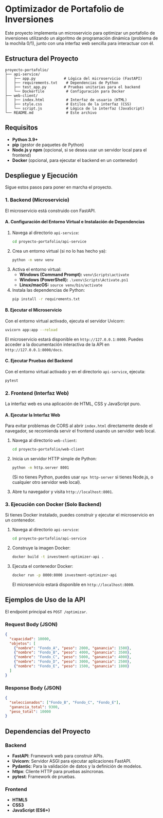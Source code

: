 # Optimizador de Portafolio de Inversiones

Este proyecto implementa un microservicio para optimizar un portafolio de inversiones utilizando un algoritmo de programación dinámica (problema de la mochila 0/1), junto con una interfaz web sencilla para interactuar con él.

## Estructura del Proyecto

```
proyecto-portafolio/
├── api-service/
│   ├── app.py             # Lógica del microservicio (FastAPI)
│   ├── requirements.txt    # Dependencias de Python
│   ├── test_app.py        # Pruebas unitarias para el backend
│   └── Dockerfile          # Configuración para Docker
├── web-client/
│   ├── index.html          # Interfaz de usuario (HTML)
│   ├── style.css           # Estilos de la interfaz (CSS)
│   └── script.js           # Lógica de la interfaz (JavaScript)
└── README.md               # Este archivo
```

## Requisitos

*   **Python 3.9+**
*   **pip** (gestor de paquetes de Python)
*   **Node.js y npm** (opcional, si se desea usar un servidor local para el frontend)
*   **Docker** (opcional, para ejecutar el backend en un contenedor)

## Despliegue y Ejecución

Sigue estos pasos para poner en marcha el proyecto.

### 1. Backend (Microservicio)

El microservicio está construido con FastAPI.

#### A. Configuración del Entorno Virtual e Instalación de Dependencias

1.  Navega al directorio `api-service`:
    ```bash
    cd proyecto-portafolio/api-service
    ```
2.  Crea un entorno virtual (si no lo has hecho ya):
    ```bash
    python -m venv venv
    ```
3.  Activa el entorno virtual:
    *   **Windows (Command Prompt):** `venv\Scripts\activate`
    *   **Windows (PowerShell):** `.\venv\Scripts\Activate.ps1`
    *   **Linux/macOS:** `source venv/bin/activate`
4.  Instala las dependencias de Python:
    ```bash
    pip install -r requirements.txt
    ```

#### B. Ejecutar el Microservicio

Con el entorno virtual activado, ejecuta el servidor Uvicorn:

```bash
uvicorn app:app --reload
```

El microservicio estará disponible en `http://127.0.0.1:8000`. Puedes acceder a la documentación interactiva de la API en `http://127.0.0.1:8000/docs`.

#### C. Ejecutar Pruebas del Backend

Con el entorno virtual activado y en el directorio `api-service`, ejecuta:

```bash
pytest
```

### 2. Frontend (Interfaz Web)

La interfaz web es una aplicación de HTML, CSS y JavaScript puro.

#### A. Ejecutar la Interfaz Web

Para evitar problemas de CORS al abrir `index.html` directamente desde el navegador, se recomienda servir el frontend usando un servidor web local.

1.  Navega al directorio `web-client`:
    ```bash
    cd proyecto-portafolio/web-client
    ```
2.  Inicia un servidor HTTP simple de Python:
    ```bash
    python -m http.server 8001
    ```
    (Si no tienes Python, puedes usar `npx http-server` si tienes Node.js, o cualquier otro servidor web local).

3.  Abre tu navegador y visita `http://localhost:8001`.

### 3. Ejecución con Docker (Solo Backend)

Si tienes Docker instalado, puedes construir y ejecutar el microservicio en un contenedor.

1.  Navega al directorio `api-service`:
    ```bash
    cd proyecto-portafolio/api-service
    ```
2.  Construye la imagen Docker:
    ```bash
    docker build -t investment-optimizer-api .
    ```
3.  Ejecuta el contenedor Docker:
    ```bash
    docker run -p 8000:8000 investment-optimizer-api
    ```
    El microservicio estará disponible en `http://localhost:8000`.

## Ejemplos de Uso de la API

El endpoint principal es `POST /optimizar`.

### Request Body (JSON)

```json
{
  "capacidad": 10000,
  "objetos": [
    {"nombre": "Fondo_A", "peso": 2000, "ganancia": 1500},
    {"nombre": "Fondo_B", "peso": 4000, "ganancia": 3500},
    {"nombre": "Fondo_C", "peso": 5000, "ganancia": 4000},
    {"nombre": "Fondo_D", "peso": 3000, "ganancia": 2500},
    {"nombre": "Fondo_E", "peso": 1500, "ganancia": 1800}
  ]
}
```

### Response Body (JSON)

```json
{
  "seleccionados": ["Fondo_B", "Fondo_C", "Fondo_E"],
  "ganancia_total": 9300,
  "peso_total": 10000
}
```

## Dependencias del Proyecto

### Backend

*   **FastAPI**: Framework web para construir APIs.
*   **Uvicorn**: Servidor ASGI para ejecutar aplicaciones FastAPI.
*   **Pydantic**: Para la validación de datos y la definición de modelos.
*   **httpx**: Cliente HTTP para pruebas asíncronas.
*   **pytest**: Framework de pruebas.

### Frontend

*   **HTML5**
*   **CSS3**
*   **JavaScript (ES6+)**
